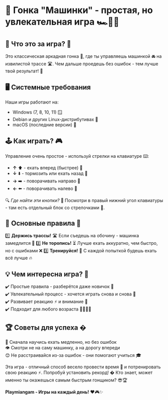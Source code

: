 # 🚗 **Гонка "Машинки" - простая, но увлекательная игра** 🏎️💨✨

## 🌟 **Что это за игра?** 🤔
Это классическая аркадная гонка 🏁, где ты управляешь машинкой 🚘 на извилистой трассе 🛣️. Чем дальше проедешь без ошибок - тем лучше твой результат! 💯

## 🖥️ **Системные требования**
Наши игры работают на:
- Windows (7, 8, 10, 11) 🪟
- Debian и других Linux-дистрибутивах 🐧
- macOS (последние версии) 🍏

## 🕹️ **Как играть?** 🎮
Управление очень простое - используй стрелки на клавиатуре ⌨️:

- **↑** ⬆️ - ехать вперед (быстрее) 🚀
- **↓** ⬇️ - тормозить или ехать назад 🛑
- **→** ➡️ - поворачивать направо 🔄
- **←** ⬅️ - поворачивать налево 🔄

🔍 *Где найти эти кнопки?* 👀 Посмотри в правый нижний угол клавиатуры - там есть отдельный блок со стрелочками 🔽.

## 🚦 **Основные правила** 📜
1️⃣ **Держись трассы!** 🛣️ Если съедешь на обочину - машинка замедлится 🐢
2️⃣ **Не торопись!** ⏳ Лучше ехать аккуратно, чем быстро, но с ошибками ❌
3️⃣ **Тренируйся!** 💪 С каждой попыткой будешь ехать всё лучше 🔥

## 💡 **Чем интересна игра?** 🤩
✔️ Простые правила - разберётся даже новичок 👶  
✔️ Увлекательный процесс - хочется играть снова и снова 🔁  
✔️ Развивает реакцию ⚡ и внимание 👀  
✔️ Подходит для любого возраста 👨👩👧👦  

## 🏆 **Советы для успеха** �
🐢 Сначала научись ехать медленно, но без ошибок  
👁️ Смотри не на саму машинку, а на дорогу впереди  
😊 Не расстраивайся из-за ошибок - они помогают учиться 🎓



Эта игра - отличный способ весело провести время 🎉 и потренировать свою реакцию ⚡. Попробуй установить рекорд! � Кто знает, может именно ты окажешься самым быстрым гонщиком? 😎🏆

**Playmiangam - Игры на каждый день!** ❤️🎮✨

